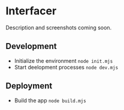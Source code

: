 # Interfacer

Description and screenshots coming soon.

## Development

- Initialize the environment `node init.mjs`
- Start deelopment processes `node dev.mjs`

## Deployment

- Build the app `node build.mjs`
